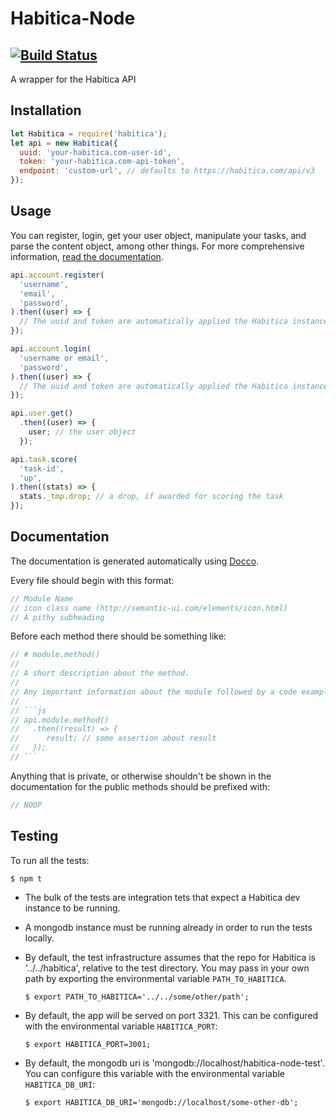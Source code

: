 # Habitica-Node
[![Build Status](https://travis-ci.org/crookedneighbor/habitica-node.svg?branch=master)](https://travis-ci.org/crookedneighbor/habitica-node)
---

A wrapper for the Habitica API

## Installation

```js
let Habitica = require('habitica');
let api = new Habitica({
  uuid: 'your-habitica.com-user-id',
  token: 'your-habitica.com-api-token',
  endpoint: 'custom-url', // defaults to https://habitica.com/api/v3
});
```

## Usage

You can register, login, get your user object, manipulate your tasks, and parse the content object, among other things. For more comprehensive information, [read the documentation](http://crookedneighbor.github.io/habitica-node).

```js
api.account.register(
  'username',
  'email',
  'password',
).then((user) => {
  // The uuid and token are automatically applied the Habitica instance
});

api.account.login(
  'username or email',
  'password',
).then((user) => {
  // The uuid and token are automatically applied the Habitica instance
});

api.user.get()
  .then((user) => {
    user; // the user object
  });

api.task.score(
  'task-id',
  'up',
).then((stats) => {
  stats._tmp.drop; // a drop, if awarded for scoring the task
});
```

## Documentation

The documentation is generated automatically using [Docco](https://jashkenas.github.io/docco/).

Every file should begin with this format:

```js
// Module Name
// icon class name (http://semantic-ui.com/elements/icon.html)
// A pithy subheading
```

Before each method there should be something like:

```js
// # module.method()
//
// A short description about the method.
//
// Any important information about the module followed by a code example for how this method would be used.
//
// ```js
// api.module.method()
//   .then((result) => {
//      result; // some assertion about result
//   });
// ```
```

Anything that is private, or otherwise shouldn't be shown in the documentation for the public methods should be prefixed with:

```js
// NOOP
```

## Testing

To run all the tests:

```
$ npm t
```

* The bulk of the tests are integration tets that expect a Habitica dev instance to be running.

* A mongodb instance must be running already in order to run the tests locally.

* By default, the test infrastructure assumes that the repo for Habitica is '../../habitica', relative to the test directory. You may pass in your own path by exporting the environmental variable `PATH_TO_HABITICA`.

  ```
  $ export PATH_TO_HABITICA='../../some/other/path';
  ```

* By default, the app will be served on port 3321. This can be configured with the environmental variable `HABITICA_PORT`:

  ```
  $ export HABITICA_PORT=3001;
  ```

* By default, the mongodb uri is 'mongodb://localhost/habitica-node-test'. You can configure this variable with the environmental variable `HABITICA_DB_URI`:

  ```
  $ export HABITICA_DB_URI='mongodb://localhost/some-other-db';
  ```
